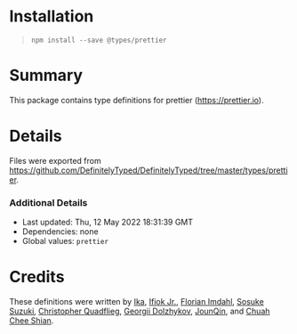 # Installation
> `npm install --save @types/prettier`

# Summary
This package contains type definitions for prettier (https://prettier.io).

# Details
Files were exported from https://github.com/DefinitelyTyped/DefinitelyTyped/tree/master/types/prettier.

### Additional Details
 * Last updated: Thu, 12 May 2022 18:31:39 GMT
 * Dependencies: none
 * Global values: `prettier`

# Credits
These definitions were written by [Ika](https://github.com/ikatyang), [Ifiok Jr.](https://github.com/ifiokjr), [Florian Imdahl](https://github.com/ffflorian), [Sosuke Suzuki](https://github.com/sosukesuzuki), [Christopher Quadflieg](https://github.com/Shinigami92), [Georgii Dolzhykov](https://github.com/thorn0), [JounQin](https://github.com/JounQin), and [Chuah Chee Shian](https://github.com/shian15810).
